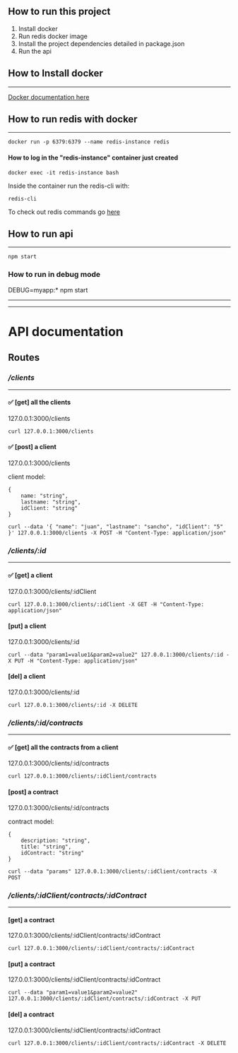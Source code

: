 

## How to run this project

1. Install docker
2. Run redis docker image 
3. Install the project dependencies detailed in package.json
4. Run the api


## How to Install docker
--------------------

[Docker documentation here](https://docs.docker.com/engine/install/)

## How to run redis with docker
--------------------
```
docker run -p 6379:6379 --name redis-instance redis
```


#### How to log in the "redis-instance" container just created

```
docker exec -it redis-instance bash
```

Inside the container run the redis-cli with:

```
redis-cli
```

To check out redis commands go [here](https://redis.io/commands)

## How to run api
-------------------------
```
npm start
```

### How to run in debug mode

DEBUG=myapp:* npm start

-------------------
---------------


# API documentation 

## Routes

### */clients*
------
#### &#x2705; [get] all the clients
127.0.0.1:3000/clients 
```
curl 127.0.0.1:3000/clients 
```
#### &#x2705; [post] a client
127.0.0.1:3000/clients 

client model:

```
{
    name: "string",
    lastname: "string",
    idClient: "string"
}
```

```
curl --data '{ "name": "juan", "lastname": "sancho", "idClient": "5" }' 127.0.0.1:3000/clients -X POST -H "Content-Type: application/json"
```
### */clients/:id*
------
#### &#x2705; [get] a client
127.0.0.1:3000/clients/:idClient
```
curl 127.0.0.1:3000/clients/:idClient -X GET -H "Content-Type: application/json"
```
#### [put] a client
127.0.0.1:3000/clients/:id
```
curl --data "param1=value1&param2=value2" 127.0.0.1:3000/clients/:id -X PUT -H "Content-Type: application/json"
```
#### [del] a client
127.0.0.1:3000/clients/:id
```
curl 127.0.0.1:3000/clients/:id -X DELETE
```
### */clients/:id/contracts*
------
#### &#x2705; [get] all the contracts from a client
127.0.0.1:3000/clients/:id/contracts
```
curl 127.0.0.1:3000/clients/:idClient/contracts
```
#### [post] a contract
127.0.0.1:3000/clients/:id/contracts 

contract model:

```
{
    description: "string",
    title: "string",
    idContract: "string"
}
```

```
curl --data "params" 127.0.0.1:3000/clients/:idClient/contracts -X POST
```
### */clients/:idClient/contracts/:idContract*
------

#### [get] a contract
127.0.0.1:3000/clients/:idClient/contracts/:idContract
```
curl 127.0.0.1:3000/clients/:idClient/contracts/:idContract
```
#### [put] a contract
127.0.0.1:3000/clients/:idClient/contracts/:idContract
```
curl --data "param1=value1&param2=value2" 127.0.0.1:3000/clients/:idClient/contracts/:idContract -X PUT
```
#### [del] a contract
127.0.0.1:3000/clients/:idClient/contracts/:idContract
```
curl 127.0.0.1:3000/clients/:idClient/contracts/:idContract -X DELETE
```
